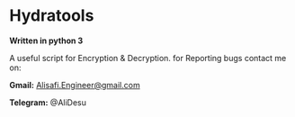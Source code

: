 # Hydratools
**Written in python 3** 

A useful script for Encryption & Decryption.
for Reporting bugs contact me on:

**Gmail:** Alisafi.Engineer@gmail.com

**Telegram:** @AliDesu
